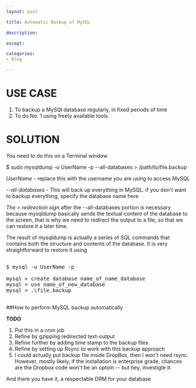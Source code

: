 ```yaml
---
layout: post

title: Automatic Backup of MySQL

description:

except:

categories:
- blog

---
```



# USE CASE

1. To backup a MySQl database regularly, in fixed periods of time
2. To do No. 1 using freely available tools.

# SOLUTION

You need to do this on a Terminal window.

<span class='codeblock'>$ sudo mysqldump -u UserName -p --all-databases > /path/to/file.backup </span>


*UserName* - replace this with the username you are using to access MySQL

*--all-databases* - This will back up everything in MySQL. if you don't want to backup everything, specify the database name here<br/>

*The > redirection sign*  after the <span class='codeblock'>--all-databases</span> portion is necessary because mysqldump basically sends the textual content of the database to the screen, that is why we need to redirect the output to a file, so that we can restore it a later time.  


The result of mysqldump is actually a series of SQL commands that contains both the structure and contents of the database. It is very straightforward to restore it using

<pre class='codeblock'>
  
$ mysql -u UserName -p

mysql > create database name_of_name_database
mysql > use name_of_new_database
mysql > .\file.backup
    
</pre>

##How to perform MySQL backup automatically

**TODO**

1. Put this in a cron job
2. Refine by gzipping redirected text-output
3. Refine further by adding time stamp to the backup files
4. Refine by setting up Rsync to work with this backup approach
5. I could actually put backup file inside DropBox, then I won't need rsync. However, mostly likely, if the installation is enterprise grade, chances are the Dropbox code won't be an optoin -- but hey, investigte it.

And there you have it, a respectable DRM for your database


